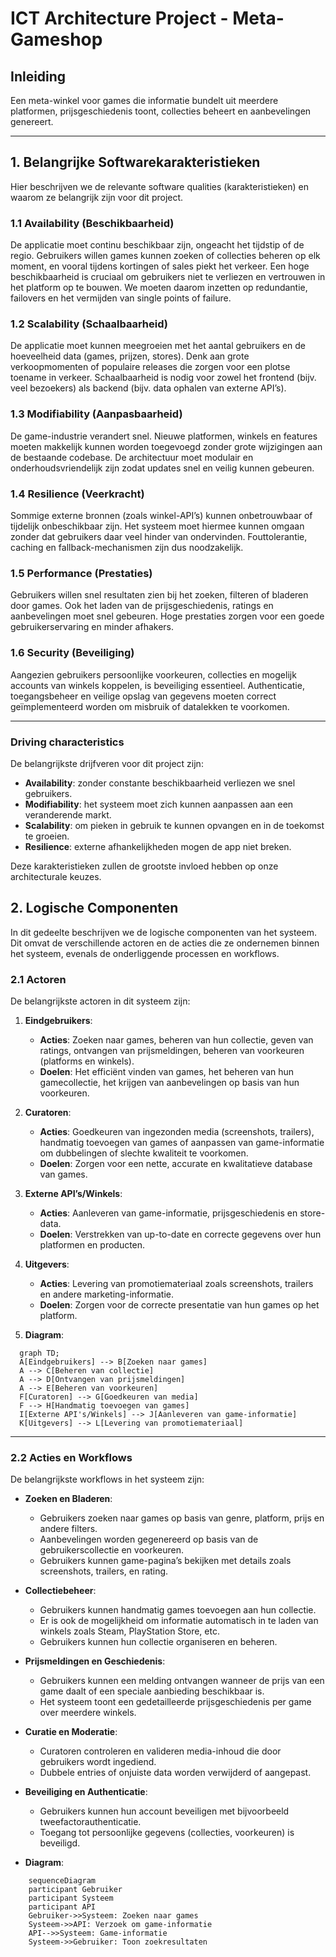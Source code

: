 # ICT Architecture Project - Meta-Gameshop

## Inleiding
Een meta-winkel voor games die informatie bundelt uit meerdere platformen, prijsgeschiedenis toont, collecties beheert en aanbevelingen genereert.

---

## 1. Belangrijke Softwarekarakteristieken

Hier beschrijven we de relevante software qualities (karakteristieken) en waarom ze belangrijk zijn voor dit project.

### 1.1 Availability (Beschikbaarheid)
De applicatie moet continu beschikbaar zijn, ongeacht het tijdstip of de regio. Gebruikers willen games kunnen zoeken of collecties beheren op elk moment, en vooral tijdens kortingen of sales piekt het verkeer. Een hoge beschikbaarheid is cruciaal om gebruikers niet te verliezen en vertrouwen in het platform op te bouwen. We moeten daarom inzetten op redundantie, failovers en het vermijden van single points of failure.

### 1.2 Scalability (Schaalbaarheid)
De applicatie moet kunnen meegroeien met het aantal gebruikers en de hoeveelheid data (games, prijzen, stores). Denk aan grote verkoopmomenten of populaire releases die zorgen voor een plotse toename in verkeer. Schaalbaarheid is nodig voor zowel het frontend (bijv. veel bezoekers) als backend (bijv. data ophalen van externe API’s).

### 1.3 Modifiability (Aanpasbaarheid)
De game-industrie verandert snel. Nieuwe platformen, winkels en features moeten makkelijk kunnen worden toegevoegd zonder grote wijzigingen aan de bestaande codebase. De architectuur moet modulair en onderhoudsvriendelijk zijn zodat updates snel en veilig kunnen gebeuren.

### 1.4 Resilience (Veerkracht)
Sommige externe bronnen (zoals winkel-API’s) kunnen onbetrouwbaar of tijdelijk onbeschikbaar zijn. Het systeem moet hiermee kunnen omgaan zonder dat gebruikers daar veel hinder van ondervinden. Fouttolerantie, caching en fallback-mechanismen zijn dus noodzakelijk.

### 1.5 Performance (Prestaties)
Gebruikers willen snel resultaten zien bij het zoeken, filteren of bladeren door games. Ook het laden van de prijsgeschiedenis, ratings en aanbevelingen moet snel gebeuren. Hoge prestaties zorgen voor een goede gebruikerservaring en minder afhakers.

### 1.6 Security (Beveiliging)
Aangezien gebruikers persoonlijke voorkeuren, collecties en mogelijk accounts van winkels koppelen, is beveiliging essentieel. Authenticatie, toegangsbeheer en veilige opslag van gegevens moeten correct geïmplementeerd worden om misbruik of datalekken te voorkomen.

---

### Driving characteristics

De belangrijkste drijfveren voor dit project zijn:

- **Availability**: zonder constante beschikbaarheid verliezen we snel gebruikers.
- **Modifiability**: het systeem moet zich kunnen aanpassen aan een veranderende markt.
- **Scalability**: om pieken in gebruik te kunnen opvangen en in de toekomst te groeien.
- **Resilience**: externe afhankelijkheden mogen de app niet breken.

Deze karakteristieken zullen de grootste invloed hebben op onze architecturale keuzes.

## 2. Logische Componenten

In dit gedeelte beschrijven we de logische componenten van het systeem. Dit omvat de verschillende actoren en de acties die ze ondernemen binnen het systeem, evenals de onderliggende processen en workflows.

### 2.1 Actoren

De belangrijkste actoren in dit systeem zijn:

1. **Eindgebruikers**:
   - **Acties**: Zoeken naar games, beheren van hun collectie, geven van ratings, ontvangen van prijsmeldingen, beheren van voorkeuren (platforms en winkels).
   - **Doelen**: Het efficiënt vinden van games, het beheren van hun gamecollectie, het krijgen van aanbevelingen op basis van hun voorkeuren.

2. **Curatoren**:
   - **Acties**: Goedkeuren van ingezonden media (screenshots, trailers), handmatig toevoegen van games of aanpassen van game-informatie om dubbelingen of slechte kwaliteit te voorkomen.
   - **Doelen**: Zorgen voor een nette, accurate en kwalitatieve database van games.

3. **Externe API’s/Winkels**:
   - **Acties**: Aanleveren van game-informatie, prijsgeschiedenis en store-data.
   - **Doelen**: Verstrekken van up-to-date en correcte gegevens over hun platformen en producten.

4. **Uitgevers**:
   - **Acties**: Levering van promotiemateriaal zoals screenshots, trailers en andere marketing-informatie.
   - **Doelen**: Zorgen voor de correcte presentatie van hun games op het platform.

5. **Diagram**:

  ```mermaid
    graph TD;
    A[Eindgebruikers] --> B[Zoeken naar games]
    A --> C[Beheren van collectie]
    A --> D[Ontvangen van prijsmeldingen]
    A --> E[Beheren van voorkeuren]
    F[Curatoren] --> G[Goedkeuren van media]
    F --> H[Handmatig toevoegen van games]
    I[Externe API's/Winkels] --> J[Aanleveren van game-informatie]
    K[Uitgevers] --> L[Levering van promotiemateriaal]
```
---

### 2.2 Acties en Workflows

De belangrijkste workflows in het systeem zijn:

- **Zoeken en Bladeren**:
  - Gebruikers zoeken naar games op basis van genre, platform, prijs en andere filters.
  - Aanbevelingen worden gegenereerd op basis van de gebruikerscollectie en voorkeuren.
  - Gebruikers kunnen game-pagina’s bekijken met details zoals screenshots, trailers, en rating.

- **Collectiebeheer**:
  - Gebruikers kunnen handmatig games toevoegen aan hun collectie.
  - Er is ook de mogelijkheid om informatie automatisch in te laden van winkels zoals Steam, PlayStation Store, etc.
  - Gebruikers kunnen hun collectie organiseren en beheren.

- **Prijsmeldingen en Geschiedenis**:
  - Gebruikers kunnen een melding ontvangen wanneer de prijs van een game daalt of een speciale aanbieding beschikbaar is.
  - Het systeem toont een gedetailleerde prijsgeschiedenis per game over meerdere winkels.

- **Curatie en Moderatie**:
  - Curatoren controleren en valideren media-inhoud die door gebruikers wordt ingediend.
  - Dubbele entries of onjuiste data worden verwijderd of aangepast.

- **Beveiliging en Authenticatie**:
  - Gebruikers kunnen hun account beveiligen met bijvoorbeeld tweefactorauthenticatie.
  - Toegang tot persoonlijke gegevens (collecties, voorkeuren) is beveiligd.

- **Diagram**:
```mermaid
    sequenceDiagram
    participant Gebruiker
    participant Systeem
    participant API
    Gebruiker->>Systeem: Zoeken naar games
    Systeem->>API: Verzoek om game-informatie
    API-->>Systeem: Game-informatie
    Systeem->>Gebruiker: Toon zoekresultaten

```
